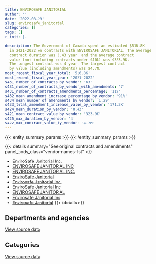 ```yaml
---
title: ENVIROSAFE JANITORIAL
author: ''
date: '2022-08-29'
slug: envirosafe_janitorial
categories: []
tags: []
r_init: |-
  
description: The Government of Canada spent an estimated $516.8K
  in 2021-2022 on contracts with ENVIROSAFE JANITORIAL. The average
  contract duration was 0.43 year, and the average contract
  value (not including contracts under $10k) was $323.9K.
  The longest contract was 4 year. The largest contract
  by value (including amendments) was $4.7M.
most_recent_fiscal_year_total: '516.8K'
most_recent_fiscal_year_year: '2021-2022'
s431_number_of_contracts_by_vendor: '63'
s431_number_of_contracts_by_vendor_with_amendments: '7'
s431_number_of_contracts_amendments_percentage: '11%'
s432_mean_amendment_increase_percentage_by_vendor: '91%'
s434_mean_number_of_amendments_by_vendor: '1.29'
s433_total_amendment_increase_value_by_vendor: '171.3K'
s424_mean_duration_by_vendor: '0.43'
s421_mean_contract_value_by_vendor: '323.9K'
s425_max_duration_by_vendor: '4'
s422_max_contract_value_by_vendor: '4.7M'
---
```


<script src="/rmarkdown-libs/htmlwidgets/htmlwidgets.js"></script>
<link href="/rmarkdown-libs/datatables-css/datatables-crosstalk.css" rel="stylesheet" />
<script src="/rmarkdown-libs/datatables-binding/datatables.js"></script>
<script src="/rmarkdown-libs/jquery/jquery-3.6.0.min.js"></script>
<link href="/rmarkdown-libs/dt-core-bootstrap/css/dataTables.bootstrap.min.css" rel="stylesheet" />
<link href="/rmarkdown-libs/dt-core-bootstrap/css/dataTables.bootstrap.extra.css" rel="stylesheet" />
<script src="/rmarkdown-libs/dt-core-bootstrap/js/jquery.dataTables.min.js"></script>
<script src="/rmarkdown-libs/dt-core-bootstrap/js/dataTables.bootstrap.min.js"></script>
<link href="/rmarkdown-libs/crosstalk/css/crosstalk.min.css" rel="stylesheet" />
<script src="/rmarkdown-libs/crosstalk/js/crosstalk.min.js"></script>
<script src="/rmarkdown-libs/htmlwidgets/htmlwidgets.js"></script>
<link href="/rmarkdown-libs/datatables-css/datatables-crosstalk.css" rel="stylesheet" />
<script src="/rmarkdown-libs/datatables-binding/datatables.js"></script>
<script src="/rmarkdown-libs/jquery/jquery-3.6.0.min.js"></script>
<link href="/rmarkdown-libs/dt-core-bootstrap/css/dataTables.bootstrap.min.css" rel="stylesheet" />
<link href="/rmarkdown-libs/dt-core-bootstrap/css/dataTables.bootstrap.extra.css" rel="stylesheet" />
<script src="/rmarkdown-libs/dt-core-bootstrap/js/jquery.dataTables.min.js"></script>
<script src="/rmarkdown-libs/dt-core-bootstrap/js/dataTables.bootstrap.min.js"></script>
<link href="/rmarkdown-libs/crosstalk/css/crosstalk.min.css" rel="stylesheet" />
<script src="/rmarkdown-libs/crosstalk/js/crosstalk.min.js"></script>

{{< entity_summary_params >}}
{{< /entity_summary_params >}}

{{< details summary="See original contracts and amendments" panel_body_class="vendor-names-list" >}}
- [EnviroSafe Janitorial Inc.](https://search.open.canada.ca/en/ct/?sort=contract_value_f%20desc&page=1&search_text=%22EnviroSafe%20Janitorial%20Inc.%22)
- [ENVIROSAFE JANITORIAL INC](https://search.open.canada.ca/en/ct/?sort=contract_value_f%20desc&page=1&search_text=%22ENVIROSAFE%20JANITORIAL%20INC%22)
- [ENVIROSAFE JANITORIAL INC.](https://search.open.canada.ca/en/ct/?sort=contract_value_f%20desc&page=1&search_text=%22ENVIROSAFE%20JANITORIAL%20INC.%22)
- [EnviroSafe Janitorial](https://search.open.canada.ca/en/ct/?sort=contract_value_f%20desc&page=1&search_text=%22EnviroSafe%20Janitorial%22)
- [Envirosafe Janitorial Inc.](https://search.open.canada.ca/en/ct/?sort=contract_value_f%20desc&page=1&search_text=%22Envirosafe%20Janitorial%20Inc.%22)
- [EnviroSafe Janitorial Inc](https://search.open.canada.ca/en/ct/?sort=contract_value_f%20desc&page=1&search_text=%22EnviroSafe%20Janitorial%20Inc%22)
- [ENVIROSAFE JANITORIAL](https://search.open.canada.ca/en/ct/?sort=contract_value_f%20desc&page=1&search_text=%22ENVIROSAFE%20JANITORIAL%22)
- [Envirosafe Janitorial Inc](https://search.open.canada.ca/en/ct/?sort=contract_value_f%20desc&page=1&search_text=%22Envirosafe%20Janitorial%20Inc%22)
- [Envirosafe Janitorial](https://search.open.canada.ca/en/ct/?sort=contract_value_f%20desc&page=1&search_text=%22Envirosafe%20Janitorial%22)
{{< /details >}}

## Departments and agencies

<div id="htmlwidget-1" style="width:100%;height:auto;" class="datatables html-widget"></div>
<script type="application/json" data-for="htmlwidget-1">{"x":{"style":"bootstrap","filter":"none","vertical":false,"data":[["<a href=\"/departments/aafc-aac/\">Agriculture and Agri-Food Canada<\/a>","<a href=\"/departments/cfia-acia/\">Canadian Food Inspection Agency<\/a>","<a href=\"/departments/dnd-mdn/\">National Defence<\/a>"],[65867.7,null,5531656.94],[159652.84,null,3337077.45],[159216.64,99948.08,5796856.97],[159216.64,112249.38,245294.18]],"container":"<table class=\"table table-striped table-hover row-border order-column display\">\n  <thead>\n    <tr>\n      <th>Department<\/th>\n      <th>2018-2019<\/th>\n      <th>2019-2020<\/th>\n      <th>2020-2021<\/th>\n      <th>2021-2022<\/th>\n    <\/tr>\n  <\/thead>\n<\/table>","options":{"order":[[4,"desc"]],"pageLength":10,"autoWidth":true,"columnDefs":[{"targets":1,"render":"function(data, type, row, meta) {\n    return type !== 'display' ? data : DTWidget.formatCurrency(data, \"$\", 2, 3, \",\", \".\", true, null);\n  }"},{"targets":2,"render":"function(data, type, row, meta) {\n    return type !== 'display' ? data : DTWidget.formatCurrency(data, \"$\", 2, 3, \",\", \".\", true, null);\n  }"},{"targets":3,"render":"function(data, type, row, meta) {\n    return type !== 'display' ? data : DTWidget.formatCurrency(data, \"$\", 2, 3, \",\", \".\", true, null);\n  }"},{"targets":4,"render":"function(data, type, row, meta) {\n    return type !== 'display' ? data : DTWidget.formatCurrency(data, \"$\", 2, 3, \",\", \".\", true, null);\n  }"},{"width":"16%","targets":[1,2,3,4]},{"className":"dt-right","targets":[1,2,3,4]}],"orderClasses":false}},"evals":["options.columnDefs.0.render","options.columnDefs.1.render","options.columnDefs.2.render","options.columnDefs.3.render"],"jsHooks":[]}</script>
<p class="text-right">
<a href="https://github.com/GoC-Spending/contracts-data/tree/main/data/out/vendors/envirosafe_janitorial/summary_by_fiscal_year_by_department.csv" class="source-data-link btn btn-link">View source data</a>
</p>

## Categories

<div id="htmlwidget-2" style="width:100%;height:auto;" class="datatables html-widget"></div>
<script type="application/json" data-for="htmlwidget-2">{"x":{"style":"bootstrap","filter":"none","vertical":false,"data":[["<a href=\"/categories/facilities_and_construction/\">Facilities and construction<\/a>","<a href=\"/categories/professional_services/\">Professional services<\/a>"],[5597524.65,null],[3496730.3,null],[6056021.69,null],[271466.02,245294.18]],"container":"<table class=\"table table-striped table-hover row-border order-column display\">\n  <thead>\n    <tr>\n      <th>Category<\/th>\n      <th>2018-2019<\/th>\n      <th>2019-2020<\/th>\n      <th>2020-2021<\/th>\n      <th>2021-2022<\/th>\n    <\/tr>\n  <\/thead>\n<\/table>","options":{"order":[[4,"desc"]],"dom":"t","pageLength":30,"autoWidth":true,"columnDefs":[{"targets":1,"render":"function(data, type, row, meta) {\n    return type !== 'display' ? data : DTWidget.formatCurrency(data, \"$\", 2, 3, \",\", \".\", true, null);\n  }"},{"targets":2,"render":"function(data, type, row, meta) {\n    return type !== 'display' ? data : DTWidget.formatCurrency(data, \"$\", 2, 3, \",\", \".\", true, null);\n  }"},{"targets":3,"render":"function(data, type, row, meta) {\n    return type !== 'display' ? data : DTWidget.formatCurrency(data, \"$\", 2, 3, \",\", \".\", true, null);\n  }"},{"targets":4,"render":"function(data, type, row, meta) {\n    return type !== 'display' ? data : DTWidget.formatCurrency(data, \"$\", 2, 3, \",\", \".\", true, null);\n  }"},{"width":"16%","targets":[1,2,3,4]},{"className":"dt-right","targets":[1,2,3,4]}],"orderClasses":false,"lengthMenu":[10,25,30,50,100]}},"evals":["options.columnDefs.0.render","options.columnDefs.1.render","options.columnDefs.2.render","options.columnDefs.3.render"],"jsHooks":[]}</script>
<p class="text-right">
<a href="https://github.com/GoC-Spending/contracts-data/tree/main/data/out/vendors/envirosafe_janitorial/summary_by_fiscal_year_by_category.csv" class="source-data-link btn btn-link">View source data</a>
</p>
